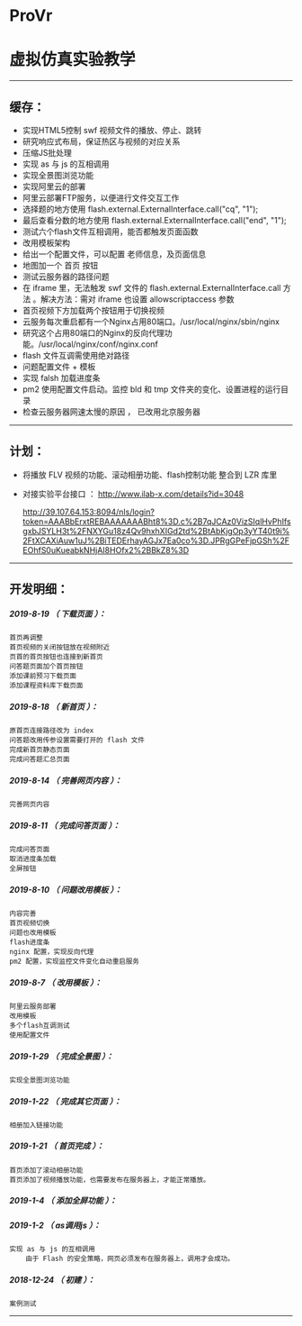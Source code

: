 # ProVr
虚拟仿真实验教学
=======


*******************************************************************

缓存：
-------------------------------------------------------------------

- 实现HTML5控制 swf 视频文件的播放、停止、跳转
- 研究响应式布局，保证热区与视频的对应关系
- 压缩JS批处理
- 实现 as 与 js 的互相调用
- 实现全景图浏览功能
- 实现阿里云的部署
- 阿里云部署FTP服务，以便进行文件交互工作
- 选择题的地方使用 flash.external.ExternalInterface.call("cq", "1");
- 最后查看分数的地方使用 flash.external.ExternalInterface.call("end", "1");
- 测试六个flash文件互相调用，能否都触发页面函数
- 改用模板架构
- 给出一个配置文件，可以配置 老师信息，及页面信息
- 地图加一个 首页 按钮
- 测试云服务器的路径问题
- 在 iframe 里，无法触发 swf 文件的 flash.external.ExternalInterface.call 方法
。解决方法：需对 iframe 也设置 allowscriptaccess 参数
- 首页视频下方加载两个按钮用于切换视频
- 云服务每次重启都有一个Nginx占用80端口。/usr/local/nginx/sbin/nginx
- 研究这个占用80端口的Nginx的反向代理功能。/usr/local/nginx/conf/nginx.conf
- flash 文件互调需使用绝对路径
- 问题配置文件 + 模板
- 实现 falsh 加载进度条
- pm2 使用配置文件启动。监控 bld 和 tmp 文件夹的变化、设置进程的运行目录
- 检查云服务器网速太慢的原因 ， 已改用北京服务器

*******************************************************************

计划：
-------------------------------------------------------------------


- 将播放 FLV 视频的功能、滚动相册功能、flash控制功能 整合到 LZR 库里
- 对接实验平台接口 ：
	http://www.ilab-x.com/details?id=3048

	http://39.107.64.153:8094/nls/login?token=AAABbErxtREBAAAAAAABht8%3D.c%2B7qJCAz0VizSIqlHvPhIfsgxbJSYLH3t%2FNXYGu18z4Qv9hxhXIGd2td%2BtAbKjgOp3yYT40t9i%2FtXCAXiAuw1uJ%2BiTEDErhayAGJx7Ea0co%3D.JPRgGPeFjpGSh%2FEOhfS0uKueabkNHjAI8HOfx2%2BBkZ8%3D

*******************************************************************





开发明细：
-------------------------------------------------------------------

##### 2019-8-19 （ 下载页面 ）：
	首页再调整
	首页视频的关闭按钮放在视频附近
	页首的首页按钮也连接到新首页
	问答题页面加个首页按钮
	添加课前预习下载页面
	添加课程资料库下载页面

##### 2019-8-18 （ 新首页 ）：
	原首页连接路径改为 index
	问答题改用传参设置需要打开的 flash 文件
	完成新首页静态页面
	完成问答题汇总页面

##### 2019-8-14 （ 完善网页内容 ）：
	完善网页内容

##### 2019-8-11 （ 完成问答页面 ）：
	完成问答页面
	取消进度条加载
	全屏按钮

##### 2019-8-10 （ 问题改用模板 ）：
	内容完善
	首页视频切换
	问题也改用模板
	flash进度条
	nginx 配置，实现反向代理
	pm2 配置，实现监控文件变化自动重启服务

##### 2019-8-7 （ 改用模板 ）：
	阿里云服务部署
	改用模板
	多个flash互调测试
	使用配置文件

##### 2019-1-29 （ 完成全景图 ）：
	实现全景图浏览功能

##### 2019-1-22 （ 完成其它页面 ）：
	相册加入链接功能

##### 2019-1-21 （ 首页完成 ）：
	首页添加了滚动相册功能
	首页添加了视频播放功能，也需要发布在服务器上，才能正常播放。

##### 2019-1-4 （ 添加全屏功能 ）：

##### 2019-1-2 （ as调用js ）：
	实现 as 与 js 的互相调用
		由于 Flash 的安全策略，网页必须发布在服务器上，调用才会成功。

##### 2018-12-24 （ 初建 ）：
	案例测试

*******************************************************************
